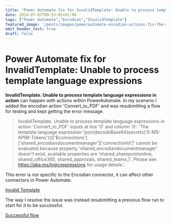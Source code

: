```yaml
---
title: "Power Automate fix for InvalidTemplate: Unable to process template language expressions"
date: 2024-07-07T09:53:05+01:00
tags: ["Power Automate","Encodian","InvalidTemplate"]
featured_image: '/posts/images/powerautomate-encodian-actions-fix-the-invalidtemplate-unable-to-process-template-language-expressions-in-action/InvalidTemplate.png'
omit_header_text: true
draft: false
---
```


# Power Automate fix for InvalidTemplate: Unable to process template language expressions

**InvalidTemplate. Unable to process template language expressions in action** can happen with actions within PowerAutomate. In my scenerio I added the encodian action 'Convert_to_PDF' and was resubmitting a flow for testing and kept getting the error message.

> InvalidTemplate. Unable to process template language expressions in action 'Convert_to_PDF' inputs at line '0' and column '0': 'The template language expression 'json(decodeBase64(secrets('X-MS-APIM-Tokens')))['$connections']['shared_encodiandocumentmanager']['connectionId']' cannot be evaluated because property 'shared_encodiandocumentmanager' doesn't exist, available properties are 'shared_sharepointonline, shared_office365, shared_approvals, shared_teams_1'. Please see https://aka.ms/logicexpressions for usage details.'.

This error is not specific to the Encodian connector, it can affect other connectors in Power Automate:

[Invalid Template](../images/images/powerautomate-encodian-actions-fix-the-invalidtemplate-unable-to-process-template-language-expressions-in-action/InvalidTemplate.png)

The way I resolve the issue was instead resubmitting a previous flow run to start for it to be successful.

[Successful flow](../images/images/powerautomate-encodian-actions-fix-the-invalidtemplate-unable-to-process-template-language-expressions-in-action/SuccessfulAction.png.png)